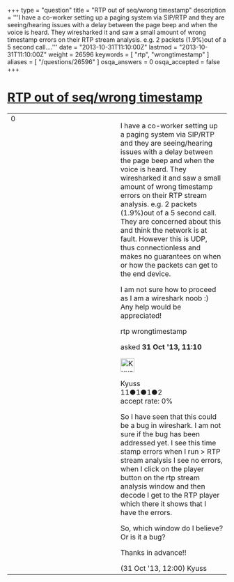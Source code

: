 +++
type = "question"
title = "RTP out of seq/wrong timestamp"
description = '''I have a co-worker setting up a paging system via SIP/RTP and they are seeing/hearing issues with a delay between the page beep and when the voice is heard. They wiresharked it and saw a small amount of wrong timestamp errors on their RTP stream analysis. e.g. 2 packets (1.9%)out of a 5 second call....'''
date = "2013-10-31T11:10:00Z"
lastmod = "2013-10-31T11:10:00Z"
weight = 26596
keywords = [ "rtp", "wrongtimestamp" ]
aliases = [ "/questions/26596" ]
osqa_answers = 0
osqa_accepted = false
+++

<div class="headNormal">

# [RTP out of seq/wrong timestamp](/questions/26596/rtp-out-of-seqwrong-timestamp)

</div>

<div id="main-body">

<div id="askform">

<table id="question-table" style="width:100%;"><colgroup><col style="width: 50%" /><col style="width: 50%" /></colgroup><tbody><tr class="odd"><td style="width: 30px; vertical-align: top"><div class="vote-buttons"><div id="post-26596-score" class="post-score" title="current number of votes">0</div><div id="favorite-count" class="favorite-count"></div></div></td><td><div id="item-right"><div class="question-body"><p>I have a co-worker setting up a paging system via SIP/RTP and they are seeing/hearing issues with a delay between the page beep and when the voice is heard. They wiresharked it and saw a small amount of wrong timestamp errors on their RTP stream analysis. e.g. 2 packets (1.9%)out of a 5 second call. They are concerned about this and think the network is at fault. However this is UDP, thus connectionless and makes no guarantees on when or how the packets can get to the end device.<br />
</p><p>I am not sure how to proceed as I am a wireshark noob :) Any help would be appreciated!</p></div><div id="question-tags" class="tags-container tags">rtp wrongtimestamp</div><div id="question-controls" class="post-controls"></div><div class="post-update-info-container"><div class="post-update-info post-update-info-user"><p>asked <strong>31 Oct '13, 11:10</strong></p><img src="https://secure.gravatar.com/avatar/2b08ea0443006e943bf3d65563e93d4d?s=32&amp;d=identicon&amp;r=g" class="gravatar" width="32" height="32" alt="Kyuss&#39;s gravatar image" /><p>Kyuss<br />
<span class="score" title="11 reputation points">11</span><span title="1 badges"><span class="badge1">●</span><span class="badgecount">1</span></span><span title="1 badges"><span class="silver">●</span><span class="badgecount">1</span></span><span title="2 badges"><span class="bronze">●</span><span class="badgecount">2</span></span><br />
<span class="accept_rate" title="Rate of the user&#39;s accepted answers">accept rate:</span> <span title="Kyuss has no accepted answers">0%</span> </br></p></div></div><div id="comments-container-26596" class="comments-container"><span id="26600"></span><div id="comment-26600" class="comment"><div id="post-26600-score" class="comment-score"></div><div class="comment-text"><p>So I have seen that this could be a bug in wireshark. I am not sure if the bug has been addressed yet. I see this time stamp errors when I run &gt; RTP stream analysis I see no errors, when I click on the player button on the rtp stream analysis window and then decode I get to the RTP player which there it shows that I have the errors.</p><p>So, which window do I believe? Or is it a bug?</p><p>Thanks in advance!!</p></div><div id="comment-26600-info" class="comment-info"><span class="comment-age">(31 Oct '13, 12:00)</span> Kyuss</div></div></div><div id="comment-tools-26596" class="comment-tools"></div><div class="clear"></div><div id="comment-26596-form-container" class="comment-form-container"></div><div class="clear"></div></div></td></tr></tbody></table>

</div>

</div>

